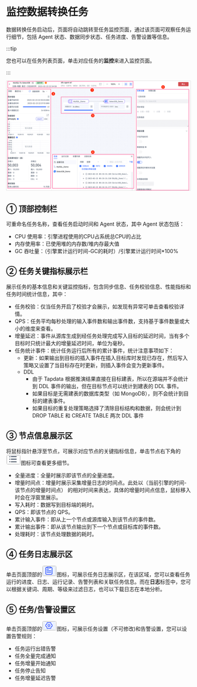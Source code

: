 # 监控数据转换任务

数据转换任务启动后，页面将自动跳转至任务监控页面，通过该页面可观察任务运行细节，包括 Agent 状态、数据同步状态、任务进度、告警设置等信息。

:::tip

您也可以在任务列表页面，单击对应任务的**监控**来进入监控页面。

:::

![](../../images/monitor_copy_task_overview.png)



## ① 顶部控制栏

可重命名任务名称，查看任务启动时间和 Agent 状态，其中 Agent 状态包括：

* CPU 使用率：引擎进程使用的CPU占系统总CPU的占比
* 内存使用率：已使用堆的内存数/堆内存最大值
* GC 吞吐量：（引擎累计运行时间-GC的耗时）/引擎累计运行时间*100%



## ② 任务关键指标展示栏

展示任务的基本信息和关键监控指标，包含同步信息、任务校验信息、性能指标和任务时间统计信息，其中：

* 任务校验：仅当任务开启了校验才会展示，如发现有异常可单击查看校验详情。
* QPS：任务平均每秒处理的输入事件数和输出事件数，支持基于事件数量或大小的维度来查看。
* 增量延迟：事件从源库生成到经任务处理完成写入目标的延迟时间，当有多个目标时只统计最大的增量延迟时间，单位为毫秒。
* 任务统计事件：统计任务运行后所有的累计事件，统计注意事项如下：
  * 更新：如果输出到目标的插入事件在插入目标库时发现已存在，然后写入策略又设置了当目标存在时更新，则插入事件会变为更新事件。
  * DDL
    * 由于 Tapdata 根据推演结果直接在目标建表，所以在源端并不会统计到 DDL 事件的输出，但在目标节点可以统计到建表的 DDL 事件。
    * 如果目标是无需建表的数据库类型（如 MongoDB），则不会统计到目标的建表事件。
    - 如果目标的重复处理策略选择了清除目标结构和数据，则会统计到 DROP TABLE 和 CREATE TABLE 两次 DDL 事件



## ③ 节点信息展示区

将鼠标指针悬浮至节点，可展示对应节点的关键指标信息，单击节点右下角的![](../../images/node_more_icon.png)图标可查看更多细节。

- 全量进度：全量时展示即该节点的全量进度。
- 增量时间点：增量时展示采集增量日志的时间点。此处以（当前引擎的时间-该节点的增量时间点） 的相对时间来表达，具体的增量时间点信息，鼠标移入时会在浮窗里展示。
- 写入耗时：数据写到目标端的耗时。
- QPS：即该节点的 QPS。
- 累计输入事件：即从上一个节点或源库输入到该节点的事件数。
- 累计输出事件：即从该节点输出到下一个节点或目标库的事件数。
- 处理耗时：该节点处理数据的耗时。



## ④ 任务日志展示区

单击页面顶部的![](../../images/view_log_icon.png)图标，可展示任务日志展示区，在该区域，您可以查看任务运行的进度、日志、运行记录、告警列表和关联任务信息。而在**日志**标签中，您可以根据关键词、周期、等级来过滤日志，也可以下载日志在本地分析。



## ⑤ 任务/告警设置区

单击页面顶部的![](../../images/task_setting_icon.png)图标，可展示任务设置（不可修改)和告警设置，您可以设置告警规则：

* 任务运行出错告警
* 任务全量完成通知
* 任务增量开始通知
* 任务停止告知
* 任务增量延迟告警

